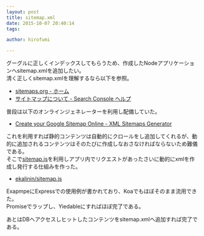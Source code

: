 ```yaml
---
layout: post
title: sitemap.xml
date: 2015-10-07 20:40:14
tags:

author: hirofumi

---
```

グーグルに正しくインデックスしてもらうため、作成したNodeアプリケーションへsitemap.xmlを追加したい。  
清く正しくsitemap.xmlを理解するなら以下を参照。

-   [sitemaps.org - ホーム](http://www.sitemaps.org/ja/)
-   [サイトマップについて - Search Console ヘルプ](https://support.google.com/webmasters/answer/156184?hl=ja&ref_topic=4581190)

普段は以下のオンラインジェネレーターを利用し配備していた。

-   [Create your Google Sitemap Online - XML Sitemaps Generator](https://www.xml-sitemaps.com/)

これを利用すれば静的コンテンツは自動的にクロールをし追加してくれるが、動的に追加されるコンテンツはそのたびに作成しなおさなければならないため難儀である。  
そこで[sitemap.js](https://github.com/ekalinin/sitemap.js)を利用しアプリ内でリクエストがあったさいに動的にxmlを作成し発行する仕組みを作った。

-   [ekalinin/sitemap.js](https://github.com/ekalinin/sitemap.js)

ExapmpeにExpressでの使用例が書かれており、Koaでもほぼそのまま流用できた。  
Promiseでラップし、Yiedableにすればほぼ完了である。

あとはDBへアクセスしヒットしたコンテンツをsitemap.xmlへ追加すれば完了である。